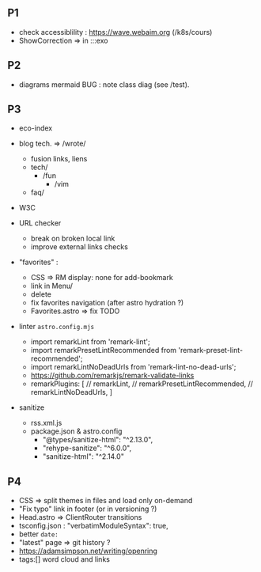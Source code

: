 
## P1

- check accessiblility : https://wave.webaim.org (/k8s/cours)
- ShowCorrection => in :::exo

## P2

- diagrams mermaid BUG : note class diag (see /test).

## P3

- eco-index
- blog tech. => /wrote/
  - fusion links, liens
  - tech/
    - /fun
	  - /vim
  - faq/
- W3C
- URL checker
	- break on broken local link
	- improve external links checks

- "favorites" :
	- CSS => RM display: none for add-bookmark
  - link in Menu/
  - delete
  - fix favorites navigation (after astro hydration ?)
  - Favorites.astro => fix TODO

- linter `astro.config.mjs`
  - import remarkLint from 'remark-lint';
  - import remarkPresetLintRecommended from 'remark-preset-lint-recommended';
  - import remarkLintNoDeadUrls from 'remark-lint-no-dead-urls';
  - https://github.com/remarkjs/remark-validate-links
  - remarkPlugins: [ // remarkLint, // remarkPresetLintRecommended, // remarkLintNoDeadUrls, ]

- sanitize
  - rss.xml.js
  - package.json & astro.config
    - "@types/sanitize-html": "^2.13.0",
    - "rehype-sanitize": "^6.0.0",
    - "sanitize-html": "^2.14.0"

## P4

- CSS => split themes in files and load only on-demand
- "Fix typo" link in footer (or in versioning ?)
- Head.astro => ClientRouter transitions
- tsconfig.json :	"verbatimModuleSyntax": true,
- better `date:`
- "latest" page => git history ?
- <https://adamsimpson.net/writing/openring>
- tags:[] word cloud and links

